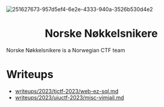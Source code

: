 <!-- The banner designed by https://github.com/iLillie -->
<!-- TODO: replace with a thinner banner, where instead of stretching the entire image,
     only the black sides are stretched. I think it would look cooler, but I don't know
     SVG! -->
![251627673-957d5ef4-6e2e-4333-940a-3526b530d4e2](https://github.com/Norske-Nokkelsnikere/proposed.github/assets/24797093/9863e302-062a-4822-b97a-8abbd2c66889)

<div align=center><h1>Norske Nøkkelsnikere</h1></div>
Norske Nøkkelsnikere is a Norwegian CTF team

# Writeups
<!--

;; This is just a silly little elisp program I wrote to generate an
;; index. I won't get mad if you replace or delete this haha ;)
;;
;; I'm sure this could be solved with a shellscript one-liner...
(save-excursion
 ;; Delete old index, super brittle code....
 (forward-line)
 (end-of-line)
 (delete-region (point) (point-max))
 (newline)

 ;; Generate new index
 (->>
  ;; Might be better to use `$ git ls-files`
  (directory-files-recursively (concat default-directory "writeups") "")
  (mapcar (-rpartial 'file-relative-name default-directory))gcc

  ;; The following line is equivalent to
  ;; (seq-filter (-compose 'not (-partial 's-prefix? ".")))
  (seq-remove (-partial 's-prefix? "."))
  (seq-remove (-partial 'equal "README.md"))
  (mapcar (lambda (path) (concat "- [" path "]" "(" path ")")))
  (s-join "\n")
  insert))
 -->
- [writeups/2023/tjctf-2023/web-ez-sql.md](writeups/2023/tjctf-2023/web-ez-sql.md)
- [writeups/2023/uiuctf-2023/misc-vimjail.md](writeups/2023/uiuctf-2023/misc-vimjail.md)
